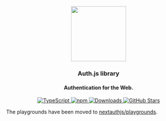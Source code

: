 <p align="center">
   <br/>
   <a href="https://authjs.dev" target="_blank"><img width="150px" src="https://authjs.dev/img/logo-sm.png" /></a>
   <h3 align="center">Auth.js library</a></h3>
   <h4 align="center">Authentication for the Web.</h4>
   <p align="center" style="align: center;">
      <a href="https://npm.im/next-auth">
        <img src="https://img.shields.io/badge/TypeScript-blue?style=flat-square" alt="TypeScript" />
      </a>
      <a href="https://npm.im/@digital-realty/auth-core">
        <img alt="npm" src="https://img.shields.io/npm/v/@digital-realty/auth-core?color=green&label=@digital-realty/auth-core&style=flat-square">
      </a>
      <a href="https://www.npmtrends.com/@digital-realty/auth-core">
        <img src="https://img.shields.io/npm/dm/@digital-realty/auth-core?label=%20downloads&style=flat-square" alt="Downloads" />
      </a>
      <a href="https://github.com/nextauthjs/next-auth/stargazers">
        <img src="https://img.shields.io/github/stars/nextauthjs/next-auth?style=flat-square" alt="GitHub Stars" />
      </a>
   </p>
</p>

The playgrounds have been moved to [nextauthjs/playgrounds](https://github.com/nextauthjs/playgrounds).
